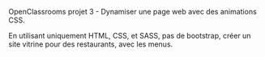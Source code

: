 OpenClassrooms projet 3 - Dynamiser une page web avec des animations CSS.

En utilisant uniquement HTML, CSS, et SASS, pas de bootstrap, créer un site vitrine pour des restaurants, avec les menus.

